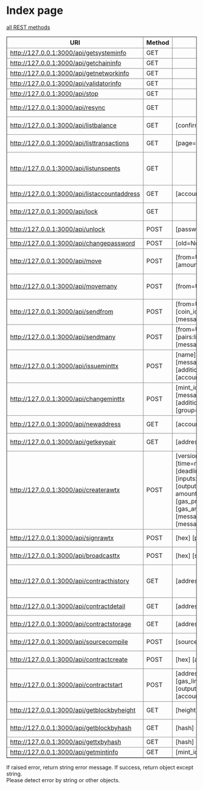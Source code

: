 Index page
====
[all REST methods](./rest.md)

<table class="table4" border="1">
    <tbody>
    <tr><th>URI</th> <th>Method</th> <th>Params</th> <th>Message</th></tr>
    <tr><td><a href="./api/getsysteminfo">http://127.0.0.1:3000/api/getsysteminfo</a></td><td>GET</td><td></td><td>System info</td></tr>
    <tr><td><a href="./api/getchaininfo">http://127.0.0.1:3000/api/getchaininfo</a></td><td>GET</td><td></td><td>Chain info</td></tr>
    <tr><td><a href="./api/getnetworkinfo">http://127.0.0.1:3000/api/getnetworkinfo</a></td><td>GET</td><td></td><td>Network info</td></tr>
    <tr><td><a href="./api/validatorinfo">http://127.0.0.1:3000/api/validatorinfo</a></td><td>GET</td><td></td><td>Validator info.</td></tr>
    <tr><td><a href="./api/stop">http://127.0.0.1:3000/api/stop</a></td><td>GET</td><td></td><td>stop client.</td></tr>
    <tr><td><a href="./api/resync">http://127.0.0.1:3000/api/resync</a></td><td>GET</td><td></td><td>set True resync flag.</td></tr>
    <tr><td><a href="./api/listbalance">http://127.0.0.1:3000/api/listbalance</a></td><td>GET</td><td>[confirm=6]</td><td>All account balance.</td></tr>
    <tr><td><a href="./api/listtransactions">http://127.0.0.1:3000/api/listtransactions</a></td><td>GET</td><td>[page=0 limit=25]</td><td>Get account transactions.</td></tr>
    <tr><td><a href="./api/listunspents">http://127.0.0.1:3000/api/listunspents</a></td><td>GET</td><td></td><td>Get all unspent and orphan txhash:txindex pairs.</td></tr>
    <tr><td><a href="./api/listaccountaddress">http://127.0.0.1:3000/api/listaccountaddress</a></td><td>GET</td><td>[account=Unknown]</td><td>Get account related addresses.</td></tr>
    <tr><td><a href="./api/lock">http://127.0.0.1:3000/api/lock</a></td><td>GET</td><td></td><td>Lock by random bytes key.</td></tr>
    <tr><td><a href="./api/unlock">http://127.0.0.1:3000/api/unlock</a></td><td>POST</td><td>[password=None]</td><td>Unlock database by key.</td></tr>
    <tr><td><a href="./api/changepassword">http://127.0.0.1:3000/api/changepassword</a></td><td>POST</td><td>[old=None] [new=None]</td><td>Change password.</td></tr>
    <tr><td><a href="./api/move">http://127.0.0.1:3000/api/move</a></td><td>POST</td><td>[from=Unknown] [to] [coin_id=0] [amount]</td><td>Move account balance of single coin.</td></tr>
    <tr><td><a href="./api/movemany">http://127.0.0.1:3000/api/movemany</a></td><td>POST</td><td>[from=Unknown] [to] [coins]</td><td>Move account balance of many coins.</td></tr>
    <tr><td><a href="./api/sendfrom">http://127.0.0.1:3000/api/sendfrom</a></td><td>POST</td><td>[from=Unknown] [address] [coin_id=0] [amount] [message=None]</td><td>Send from account to address.</td></tr>
    <tr><td><a href="./api/sendmany">http://127.0.0.1:3000/api/sendmany</a></td><td>POST</td><td>[from=Unknown] [pairs:list(address,coin_id,amount)] [message=None]</td><td>Send to many account</td></tr>
    <tr><td><a href="./api/issueminttx">http://127.0.0.1:3000/api/issueminttx</a></td><td>POST</td><td>[name] [unit] [amount] [digit=0] <br>
        [message=None] [image=None] [additional_issue=True] [account=Unknown]</td><td>Issue mintcoin.</td></tr>
    <tr><td><a href="./api/changeminttx">http://127.0.0.1:3000/api/changeminttx</a></td><td>POST</td><td>[mint_id] [amount=0] [message=None] [image=None]<br>
        [additional_issue=None] [group=Unknown]</td><td>Chainge mintcoin.</td></tr>
    <tr><td><a href="./api/newaddress">http://127.0.0.1:3000/api/newaddress</a></td><td>GET</td><td>[account=Unknown]</td><td>Get new bind account address.</td></tr>
    <tr><td><a href="./api/getkeypair">http://127.0.0.1:3000/api/getkeypair</a></td><td>GET</td><td>[address]</td><td>Get priKey:pubKey by address.</td></tr>
    <tr><td><a href="./api/createrawtx">http://127.0.0.1:3000/api/createrawtx</a></td><td>POST</td><td>[version=1] [type=TRANSFER] [time=now] [deadline=now+10800] <br>
        [inputs:list((txhash, txindex),..)] <br>[outputs:list((address, coin_id, amount),..)] <br>
        [gas_price=MINIMUM_PRICE] [gas_amount=MINIMUM_AMOUNT] <br>[message_type=None] [message=None]</td><td>Create raw tx without signing.</td></tr>
    <tr><td><a href="./api/signrawtx">http://127.0.0.1:3000/api/signrawtx</a></td><td>POST</td><td>[hex] [pk=list(sk,..)]</td><td>Sign raw tx by manually</td></tr>
    <tr><td><a href="./api/broadcasttx">http://127.0.0.1:3000/api/broadcasttx</a></td><td>POST</td><td>[hex] [signature:list([pk, sign],..)]</td><td>Send raw tx by manually.</td></tr>
    <tr><td><a href="./api/contracthistory">http://127.0.0.1:3000/api/contracthistory</a></td><td>GET</td><td>[address]</td><td>Get contract related txhash(start:finish) pairs.</td></tr>
    <tr><td><a href="./api/contractdetail">http://127.0.0.1:3000/api/contractdetail</a></td><td>GET</td><td>[address]</td><td>Get contract detail by address.</td></tr>
    <tr><td><a href="./api/contractstorage">http://127.0.0.1:3000/api/contractstorage</a></td><td>GET</td><td>[address]</td><td>Get contract storage.</td></tr>
    <tr><td><a href="./api/sourcecompile">http://127.0.0.1:3000/api/sourcecompile</a></td><td>POST</td><td>[source OR path] [name=None]</td><td>Python code to hexstr.</td></tr>
    <tr><td><a href="./api/contractcreate">http://127.0.0.1:3000/api/contractcreate</a></td><td>POST</td><td>[hex] [account=Unknown]</td><td>register contract to blockchain.</td></tr>
    <tr><td><a href="./api/contractstart">http://127.0.0.1:3000/api/contractstart</a></td><td>POST</td><td>[address] [method] [args=None] [gas_limit=100000000] [outputs=list()] <br>
        [account=Unknown]</td><td>create and send start contract.</td></tr>
    <tr><td><a href="./api/getblockbyheight">http://127.0.0.1:3000/api/getblockbyheight</a></td><td>GET</td><td>[height]</td><td>Get blockinfo by height.</td></tr>
    <tr><td><a href="./api/getblockbyhash">http://127.0.0.1:3000/api/getblockbyhash</a></td><td>GET</td><td>[hash]</td><td>Get blockinfo by blockhash.</td></tr>
    <tr><td><a href="./api/gettxbyhash">http://127.0.0.1:3000/api/gettxbyhash</a></td><td>GET</td><td>[hash]</td><td>Get tx by txhash.</td></tr>
    <tr><td><a href="./api/getmintinfo">http://127.0.0.1:3000/api/getmintinfo</a></td><td>GET</td><td>[mint_id]</td><td>Get mintcoin info.</td></tr>
    </tbody>
</table>
<style>
.table4 {
border-collapse: collapse;  width: 100%;}.table4 th, .table4 td {  border: 1px solid gray;}
</style>
If raised error, return string error message. If success, return object except string.<br>Please detect error by string or other objects.